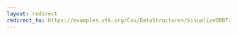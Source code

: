 ```yaml
---
layout: redirect
redirect_to: https://examples.vtk.org/Cxx/DataStructures/VisualizeOBBTree/
---
```

